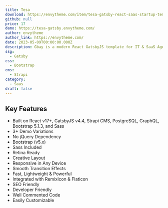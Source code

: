 ```yaml
---
title: Tesa
download: https://envytheme.com/item/tesa-gatsby-react-saas-startup-template/
github: null
price: 17
demo: https://tesa-gatsby.envytheme.com/
author: envytheme
author_link: https://envytheme.com/
date: 2023-05-09T00:00:00.000Z
description: Gbay is a modern React GatsbyJS template for IT & SaaS Agencies and Startups.
ssg:
  - Gatsby
css:
  - Bootstrap
cms:
  - Strapi
category:
  - Saas
draft: false
---
```


## Key Features

- Built on React v17+, GatsbyJS v4.4, Strapi CMS, PostgreSQL, GraphQL, Bootstrap 5.1.3, and Sass
- 3+ Demo Variations
- No jQuery Dependency
- Bootstrap (v5.x)
- Sass Included
- Retina Ready
- Creative Layout
- Responsive in Any Device
- Smooth Transition Effects
- Fast, Lightweight & Powerful
- Integrated with RemixIcon & Flaticon
- SEO Friendly
- Developer Friendly
- Well Commented Code
- Easily Customizable

